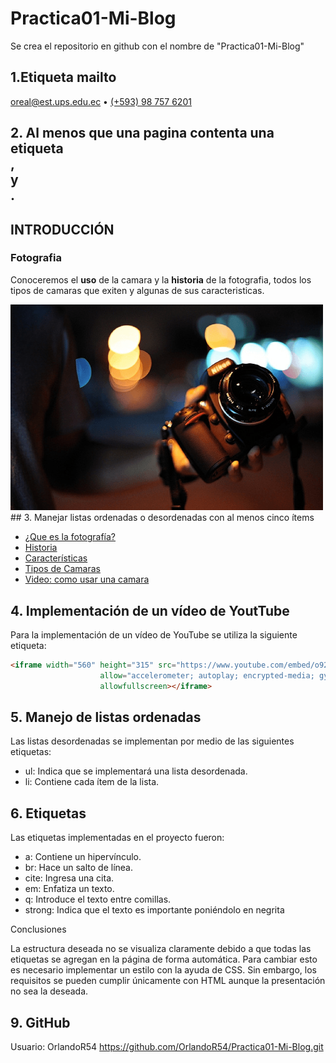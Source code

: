 # Practica01-Mi-Blog
Se crea el repositorio en github con el nombre de "Practica01-Mi-Blog"

## 1.Etiqueta mailto
 <a href="mailto:oreal@est.ups.edu.ec"> oreal@est.ups.edu.ec</a> &#8226; <a href="tel:+593987576201">(+593)
      98 757 6201</a>
## 2. Al menos que una pagina contenta una etiqueta <section>, <article> y <aside>. 
<section>
    <h1>INTRODUCCIÓN</h1>
    <article>
      <h3>Fotografia</h3>
      <p>Conoceremos el <b>uso</b> de la camara y la <b>historia</b> de la fotografia, todos los tipos de camaras que exiten y algunas de sus caracteristicas.
      </p>
      <aside>
        <img src="Imagenes/fotografia.png" alt="Fotografia" width="500" />
      </aside>
    </article>
 </section>
## 3. Manejar listas ordenadas o desordenadas con al menos cinco ítems
      <ul>
        <li><a href="Contenido/inf/Whats.html">&iquest;Que es la fotografía&#63;</a></li>
        <li><a href="Contenido/inf/Historia.html">Historia</a></li>
        <li><a href="Contenido/General/Caracteristicas.html">Características</a></li>
        <li><a href="Contenido/General/Type.html">Tipos de Camaras</a></li>
        <li><a href="Contenido/General/Video.html">Video: como usar una camara</a></li>
      </ul>
 
## 4.	Implementación de un vídeo de YoutTube

Para la implementación de un vídeo de YouTube se utiliza la siguiente etiqueta:

```HTML
<iframe width="560" height="315" src="https://www.youtube.com/embed/o92vkg2o6vo" frameborder="0"
                    allow="accelerometer; autoplay; encrypted-media; gyroscope; picture-in-picture"
                    allowfullscreen></iframe>
```
 ## 5.	Manejo de listas ordenadas

Las listas desordenadas se implementan por medio de las siguientes etiquetas:

-	ul: Indica que se implementará una lista desordenada.
-	li: Contiene cada ítem de la lista.
## 6.	Etiquetas

Las etiquetas implementadas en el proyecto fueron:

-	a: Contiene un hipervínculo.
-	br: Hace un salto de línea.
-	cite: Ingresa una cita.
-	em: Enfatiza un texto.
-	q: Introduce el texto entre comillas.
-	strong: Indica que el texto es importante poniéndolo en negrita

Conclusiones

La estructura deseada no se visualiza claramente debido a que todas las etiquetas se agregan en la página de forma automática. Para cambiar esto es necesario implementar un estilo con la ayuda de CSS. Sin embargo, los requisitos se pueden cumplir únicamente con HTML aunque la presentación no sea la deseada.

## 9.	GitHub
Usuario: OrlandoR54
https://github.com/OrlandoR54/Practica01-Mi-Blog.git